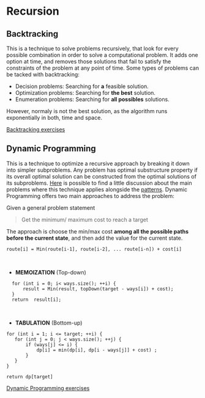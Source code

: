 # Recursion

## Backtracking
This is a technique to solve problems recursively, that look for every possible combination in order to solve a computational problem. It adds one option at time, and removes those solutions that fail to satisfy the constraints of the problem at any point of time.
Some types of problems can be tacked with backtracking:
- Decision problems: Searching for **a** feasible solution.
- Optimization problems: Searching for **the best** solution. 
- Enumeration problems: Searching for **all possibles** solutions.

However, normaly is not the best solution, as the algorithm runs exponentially in both, time and space. 

[Backtracking exercises](https://github.com/Luisa13/Algorithms/tree/main/Algorithms/RecursionAndDynamicP/exercises/recursion)

## Dynamic Programming
This is a technique to optimize a recursive approach by breaking it down into simpler subproblems. 
Any problem has optimal substructure property if its overall optimal solution can be constructed from the optimal solutions of its subproblems.
[Here](https://leetcode.com/discuss/general-discussion/662866/Dynamic-Programming-for-Practice-Problems-Patterns-and-Sample-Solutions) is possible to find a little discussion about the main problems where this technique applies alongside the [patterns](https://leetcode.com/discuss/general-discussion/458695/dynamic-programming-patterns). Dynamic Programming offers two main approaches to address the problem:

Given a general problem statement
> Get the minimum/ maximum cost to reach a target

The approach is choose the min/max cost **among all the possible paths before the current state**, and then add the value for the current state.
```
route[i] = Min(route[i-1], route[i-2], ... route[i-n]) + cost[i]
```

</br>

- **MEMOIZATION** (Top-down)
```
  for (int i = 0; i< ways.size(); ++i) {
      result = Min(result, topDown(target - ways[i]) + cost);
  }
  return  result[i];
```


</br>

- **TABULATION** (Bottom-up)
```
for (int i = 1; i <= target; ++i) {
   for (int j = 0; j < ways.size(); ++j) {
       if (ways[j] <= i) {
           dp[i] = min(dp[i], dp[i - ways[j]] + cost) ;
       }
   }
}
 
return dp[target]
```


[Dynamic Programming exercises](https://github.com/Luisa13/Algorithms/tree/main/Algorithms/RecursionAndDynamicP/exercises/dynamicProgramming)
